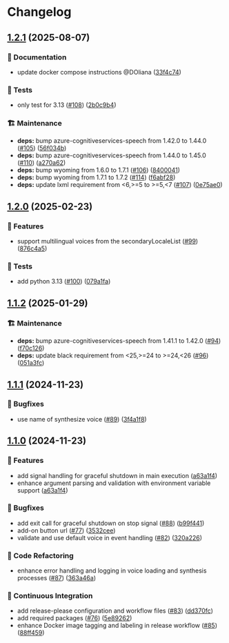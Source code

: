 # Changelog

## [1.2.1](https://github.com/hugobloem/wyoming-microsoft-tts/compare/v1.2.0...v1.2.1) (2025-08-07)


### 📝 Documentation

* update docker compose instructions @DOliana ([33f4c74](https://github.com/hugobloem/wyoming-microsoft-tts/commit/33f4c744c39a94563c45227f37099311f4790e93))


### 🧪 Tests

* only test for 3.13 ([#108](https://github.com/hugobloem/wyoming-microsoft-tts/issues/108)) ([2b0c9b4](https://github.com/hugobloem/wyoming-microsoft-tts/commit/2b0c9b4ab6376c157f8b6d903a0400a5f0b9f092))


### 🏗️ Maintenance

* **deps:** bump azure-cognitiveservices-speech from 1.42.0 to 1.44.0 ([#105](https://github.com/hugobloem/wyoming-microsoft-tts/issues/105)) ([56f034b](https://github.com/hugobloem/wyoming-microsoft-tts/commit/56f034beb5aa8df48fca776659a1c74a5d759b24))
* **deps:** bump azure-cognitiveservices-speech from 1.44.0 to 1.45.0 ([#110](https://github.com/hugobloem/wyoming-microsoft-tts/issues/110)) ([a270a62](https://github.com/hugobloem/wyoming-microsoft-tts/commit/a270a62eed58b4907ed957f622b89d94f5d22275))
* **deps:** bump wyoming from 1.6.0 to 1.7.1 ([#106](https://github.com/hugobloem/wyoming-microsoft-tts/issues/106)) ([8400041](https://github.com/hugobloem/wyoming-microsoft-tts/commit/8400041cc4dc9fe44419bca6586b6d028763c8da))
* **deps:** bump wyoming from 1.7.1 to 1.7.2 ([#114](https://github.com/hugobloem/wyoming-microsoft-tts/issues/114)) ([f6abf28](https://github.com/hugobloem/wyoming-microsoft-tts/commit/f6abf281ab1515da6221627d21b11948e20b2724))
* **deps:** update lxml requirement from &lt;6,&gt;=5 to &gt;=5,&lt;7 ([#107](https://github.com/hugobloem/wyoming-microsoft-tts/issues/107)) ([0e75ae0](https://github.com/hugobloem/wyoming-microsoft-tts/commit/0e75ae0921763100d5617f36b463c2bfa0d2cf16))

## [1.2.0](https://github.com/hugobloem/wyoming-microsoft-tts/compare/v1.1.2...v1.2.0) (2025-02-23)


### 🚀 Features

* support multilingual voices from the secondaryLocaleList ([#99](https://github.com/hugobloem/wyoming-microsoft-tts/issues/99)) ([876c4a5](https://github.com/hugobloem/wyoming-microsoft-tts/commit/876c4a53e4b9f886b84175b83980ad8e3d42ba25))


### 🧪 Tests

* add python 3.13 ([#100](https://github.com/hugobloem/wyoming-microsoft-tts/issues/100)) ([079a1fa](https://github.com/hugobloem/wyoming-microsoft-tts/commit/079a1fa7045218b458d9c6886dc0968abdedb833))

## [1.1.2](https://github.com/hugobloem/wyoming-microsoft-tts/compare/v1.1.1...v1.1.2) (2025-01-29)


### 🏗️ Maintenance

* **deps:** bump azure-cognitiveservices-speech from 1.41.1 to 1.42.0 ([#94](https://github.com/hugobloem/wyoming-microsoft-tts/issues/94)) ([f70c126](https://github.com/hugobloem/wyoming-microsoft-tts/commit/f70c1261c20eb4b689b23a8110112fd1ce10b1c0))
* **deps:** update black requirement from &lt;25,&gt;=24 to >=24,<26 ([#96](https://github.com/hugobloem/wyoming-microsoft-tts/issues/96)) ([051a3fc](https://github.com/hugobloem/wyoming-microsoft-tts/commit/051a3fc9d425af302bb72882e96f9493be4a3526))

## [1.1.1](https://github.com/hugobloem/wyoming-microsoft-tts/compare/v1.1.0...v1.1.1) (2024-11-23)


### 🐛 Bugfixes

* use name of synthesize voice ([#89](https://github.com/hugobloem/wyoming-microsoft-tts/issues/89)) ([3f4a1f8](https://github.com/hugobloem/wyoming-microsoft-tts/commit/3f4a1f854c8048168cce7489547a0846052bce38))

## [1.1.0](https://github.com/hugobloem/wyoming-microsoft-tts/compare/1.0.8...v1.1.0) (2024-11-23)


### 🚀 Features

* add signal handling for graceful shutdown in main execution ([a63a1f4](https://github.com/hugobloem/wyoming-microsoft-tts/commit/a63a1f483395ce3fee8f77b72056041791b347da))
* enhance argument parsing and validation with environment variable support ([a63a1f4](https://github.com/hugobloem/wyoming-microsoft-tts/commit/a63a1f483395ce3fee8f77b72056041791b347da))


### 🐛 Bugfixes

* add exit call for graceful shutdown on stop signal ([#88](https://github.com/hugobloem/wyoming-microsoft-tts/issues/88)) ([b99f441](https://github.com/hugobloem/wyoming-microsoft-tts/commit/b99f441349b3146757c8aeef51d7fa2659963a29))
* add-on button url ([#77](https://github.com/hugobloem/wyoming-microsoft-tts/issues/77)) ([3532cee](https://github.com/hugobloem/wyoming-microsoft-tts/commit/3532ceedf16a5b91898a9c07abc32ea9de6132a3))
* validate and use default voice in event handling ([#82](https://github.com/hugobloem/wyoming-microsoft-tts/issues/82)) ([320a226](https://github.com/hugobloem/wyoming-microsoft-tts/commit/320a226d6be4cae3f758c0d18458579c99a47024))


### 🔨 Code Refactoring

* enhance error handling and logging in voice loading and synthesis processes ([#87](https://github.com/hugobloem/wyoming-microsoft-tts/issues/87)) ([363a46a](https://github.com/hugobloem/wyoming-microsoft-tts/commit/363a46ad35fa4227c5079c794f58e60960458355))


### 👷 Continuous Integration

* add release-please configuration and workflow files ([#83](https://github.com/hugobloem/wyoming-microsoft-tts/issues/83)) ([dd370fc](https://github.com/hugobloem/wyoming-microsoft-tts/commit/dd370fc33df27d7560be11974661201be04fb32e))
* add required packages ([#76](https://github.com/hugobloem/wyoming-microsoft-tts/issues/76)) ([5e89262](https://github.com/hugobloem/wyoming-microsoft-tts/commit/5e8926288fc36055ddf5640181f38ebd940396af))
* enhance Docker image tagging and labeling in release workflow ([#85](https://github.com/hugobloem/wyoming-microsoft-tts/issues/85)) ([88ff459](https://github.com/hugobloem/wyoming-microsoft-tts/commit/88ff459be2818dbeb421c7c905b4ebc4fa1cee3b))